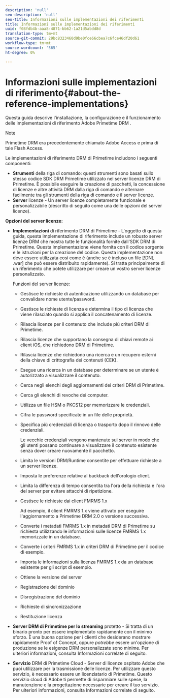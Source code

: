 ```yaml
---
description: 'null'
seo-description: 'null'
seo-title: Informazioni sulle implementazioni dei riferimenti
title: Informazioni sulle implementazioni dei riferimenti
uuid: f08fdb4b-aaa8-4871-bb62-1a21d5abdd8d
translation-type: tm+mt
source-git-commit: 29bc8323460d9be0fce66cbea7c6fce46df20d61
workflow-type: tm+mt
source-wordcount: '565'
ht-degree: 0%

---
```



# Informazioni sulle implementazioni di riferimento{#about-the-reference-implementations}

Questa guida descrive l&#39;installazione, la configurazione e il funzionamento delle implementazioni di riferimento Adobe Primetime DRM .

>[!NOTE]
>
>Primetime DRM era precedentemente chiamato  Adobe Access e prima di tale Flash Access.

Le implementazioni di riferimento DRM di Primetime includono i seguenti componenti:

* **Strumenti**  della riga di comando: questi strumenti sono basati sullo stesso codice SDK DRM Primetime utilizzato nel server licenze DRM di Primetime. È possibile eseguire la creazione di pacchetti, la concessione di licenze e altre attività DRM dalla riga di comando e alternare facilmente tra gli strumenti della riga di comando e il server licenze.
* **Server**  licenze - Un server licenze completamente funzionale e personalizzabile (descritto di seguito come una delle opzioni del server licenze).

**Opzioni del server licenze:**

* **Implementazioni**  di riferimento DRM di Primetime - L&#39;oggetto di questa guida, questa implementazione di riferimento include un robusto server licenze DRM che mostra tutte le funzionalità fornite dall&#39;SDK DRM di Primetime. Questa implementazione viene fornita con il codice sorgente e le istruzioni per la creazione del codice. Questa implementazione non deve essere utilizzata così come è (anche se è incluso un file [!DNL .war] che può essere distribuito rapidamente). Si tratta principalmente di un riferimento che potete utilizzare per creare un vostro server licenze personalizzato.

   Funzioni del server licenze:

   * Gestisce le richieste di autenticazione utilizzando un database per convalidare nome utente/password.
   * Gestisce le richieste di licenza e determina il tipo di licenza che viene rilasciato quando si applica il concatenamento di licenze.
   * Rilascia licenze per il contenuto che include più criteri DRM di Primetime.
   * Rilascia licenze che supportano la consegna di chiavi remote ai client iOS, che richiedono DRM di Primetime.
   * Rilascia licenze che richiedono una ricerca e un recupero esterni della chiave di crittografia dei contenuti (CEK).
   * Esegue una ricerca in un database per determinare se un utente è autorizzato a visualizzare il contenuto.
   * Cerca negli elenchi degli aggiornamenti dei criteri DRM di Primetime.
   * Cerca gli elenchi di revoche dei computer.
   * Utilizza un file HSM o PKCS12 per memorizzare le credenziali.
   * Cifra le password specificate in un file delle proprietà.
   * Specifica più credenziali di licenza o trasporto dopo il rinnovo delle credenziali.

      Le vecchie credenziali vengono mantenute sul server in modo che gli utenti possano continuare a visualizzare il contenuto esistente senza dover creare nuovamente il pacchetto.
   * Limita le versioni DRM/Runtime consentite per effettuare richieste a un server licenze.
   * Imposta le preferenze relative al backback dell&#39;orologio client.
   * Limita la differenza di tempo consentita tra l&#39;ora della richiesta e l&#39;ora del server per evitare attacchi di ripetizione.
   * Gestisce le richieste dai client FMRMS 1.x

      Ad esempio, il client FMRMS 1.x viene attivato per eseguire l&#39;aggiornamento a Primetime DRM 2.0 o versione successiva.
   * Converte i metadati FMRMS 1.x in metadati DRM di Primetime su richiesta utilizzando le informazioni sulle licenze FMRMS 1.x memorizzate in un database.
   * Converte i criteri FMRMS 1.x in criteri DRM di Primetime per il codice di esempio.
   * Importa le informazioni sulla licenza FMRMS 1.x da un database esistente per gli script di esempio.
   * Ottiene la versione del server
   * Registrazione del dominio
   * Disregistrazione del dominio
   * Richieste di sincronizzazione
   * Restituzione licenza

* **Server DRM di Primetime per lo streaming**  protetto - Si tratta di un binario pronto per essere implementato rapidamente con il minimo sforzo. È una buona opzione per i clienti che desiderano mostrare rapidamente Proof of Concept, oppure *potrebbe* essere un&#39;opzione di produzione se le esigenze DRM personalizzate sono minime. Per ulteriori informazioni, consulta Informazioni correlate di seguito.

* **Servizio**  DRM di Primetime Cloud - Server di licenze ospitato  Adobe che puoi utilizzare per la trasmissione delle licenze. Per utilizzare questo servizio, è necessario essere un licenziatario di Primetime. Questo servizio cloud di  Adobe ti permette di risparmiare sulle spese, la manutenzione e la progettazione necessarie per creare il tuo servizio. Per ulteriori informazioni, consulta Informazioni correlate di seguito.

